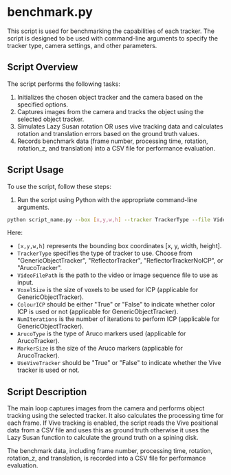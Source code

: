 # benchmark.py

This script is used for benchmarking the capabilities of each tracker. The script is designed to be used with command-line arguments to specify the tracker type, camera settings, and other parameters.

## Script Overview

The script performs the following tasks:

1. Initializes the chosen object tracker and the camera based on the specified options.
2. Captures images from the camera and tracks the object using the selected object tracker.
3. Simulates Lazy Susan rotation OR uses vive tracking data and calculates rotation and translation errors based on the ground truth values.
4. Records benchmark data (frame number, processing time, rotation, rotation_z, and translation) into a CSV file for performance evaluation.

## Script Usage

To use the script, follow these steps:

1. Run the script using Python with the appropriate command-line arguments.

```bash
python script_name.py --box [x,y,w,h] --tracker TrackerType --file VideoFilePath --voxel_size VoxelSize --colour ColourICP --no_iterations NumIterations --aruco_type ArucoType --marker_shape MarkerSize --vive UseViveTracker
```

Here:

- `[x,y,w,h]` represents the bounding box coordinates [x, y, width, height].
- `TrackerType` specifies the type of tracker to use. Choose from "GenericObjectTracker", "ReflectorTracker", "ReflectorTrackerNoICP", or "ArucoTracker".
- `VideoFilePath` is the path to the video or image sequence file to use as input.
- `VoxelSize` is the size of voxels to be used for ICP (applicable for GenericObjectTracker).
- `ColourICP` should be either "True" or "False" to indicate whether color ICP is used or not (applicable for GenericObjectTracker).
- `NumIterations` is the number of iterations to perform ICP (applicable for GenericObjectTracker).
- `ArucoType` is the type of Aruco markers used (applicable for ArucoTracker).
- `MarkerSize` is the size of the Aruco markers (applicable for ArucoTracker).
- `UseViveTracker` should be "True" or "False" to indicate whether the Vive tracker is used or not.

## Script Description

The main loop captures images from the camera and performs object tracking using the selected tracker. It also calculates the processing time for each frame. If Vive tracking is enabled, the script reads the Vive positional data from a CSV file and uses this as ground truth otherwise it uses the Lazy Susan function to calculate the ground truth on a spining disk.

The benchmark data, including frame number, processing time, rotation, rotation_z, and translation, is recorded into a CSV file for performance evaluation.
